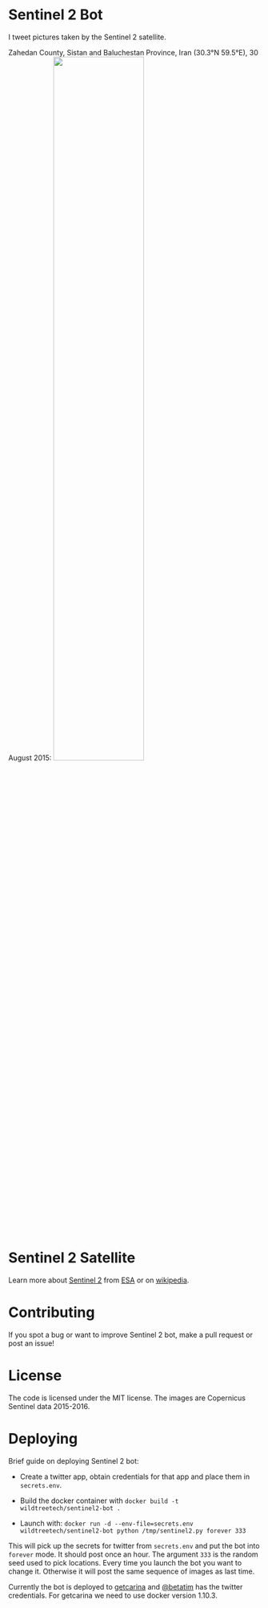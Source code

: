 # Sentinel 2 Bot

I tweet pictures taken by the Sentinel 2 satellite.

Zahedan County, Sistan and Baluchestan Province, Iran (30.3°N 59.5°E), 30 August 2015:
<img src="https://pbs.twimg.com/media/CyHNOtBUoAEcd--.jpg" width="60%" />


# Sentinel 2 Satellite

Learn more about [Sentinel 2](http://www.esa.int/Our_Activities/Observing_the_Earth/Copernicus/Sentinel-2/Introducing_Sentinel-2) from
[ESA](http://esa.int) or on [wikipedia](https://en.wikipedia.org/wiki/Sentinel-2).


# Contributing

If you spot a bug or want to improve Sentinel 2 bot, make a pull request
or post an issue!


# License

The code is licensed under the MIT license. The images are Copernicus Sentinel data 2015-2016.


# Deploying

Brief guide on deploying Sentinel 2 bot:

* Create a twitter app, obtain credentials for that app and place them in
  `secrets.env`.

* Build the docker container with `docker build -t wildtreetech/sentinel2-bot .`

* Launch with: `docker run -d --env-file=secrets.env wildtreetech/sentinel2-bot python /tmp/sentinel2.py forever 333`

This will pick up the secrets for twitter from `secrets.env` and put the bot
into `forever` mode. It should post once an hour. The argument `333` is the
random seed used to pick locations. Every time you launch the bot you want to
change it. Otherwise it will post the same sequence of images as last time.

Currently the bot is deployed to [getcarina](https://getcarina.com) and
[@betatim](//twitter.com/betatim) has the twitter credentials. For
getcarina we need to use docker version 1.10.3.
